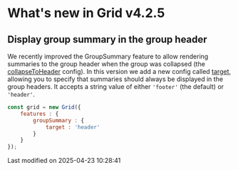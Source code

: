 # What's new in Grid v4.2.5

## Display group summary in the group header

We recently improved the GroupSummary feature to allow rendering summaries to the group header when the group was
collapsed (the [collapseToHeader](#Grid/feature/GroupSummary#config-collapseToHeader) config). In this version we add a 
new config called [target](#Grid/feature/GroupSummary#config-target), allowing you to specify that summaries should 
always be displayed in the group headers. It accepts a string value of either `'footer'` (the default) or `'header'`. 

```javascript
const grid = new Grid({
    features : {
        groupSummary : {
            target : 'header'
        }
    }
});
```


<p class="last-modified">Last modified on 2025-04-23 10:28:41</p>
